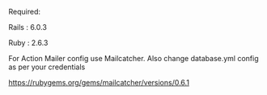 Required:

  Rails : 6.0.3
  
  Ruby : 2.6.3
  
For Action Mailer config use Mailcatcher. Also change database.yml config as per your credentials

https://rubygems.org/gems/mailcatcher/versions/0.6.1
